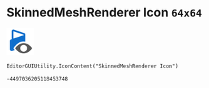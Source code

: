 # SkinnedMeshRenderer Icon `64x64`
<img src="/img/SkinnedMeshRenderer%20Icon.png" width=64 height=64>

``` CSharp
EditorGUIUtility.IconContent("SkinnedMeshRenderer Icon")
```
```
-4497036205118453748
```
